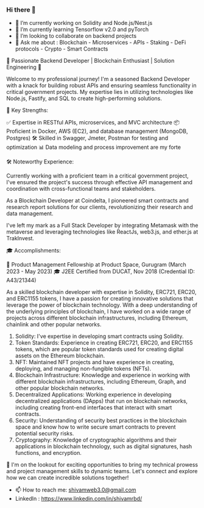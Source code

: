 ### Hi there 👋 
- 🔭 I’m currently working on Solidity and Node.js/Nest.js
- 🌱 I’m currently learning Tensorflow v2.0 and pyTorch
- 👯 I’m looking to collaborate on backend projects
- 💬 Ask me about : Blockchain - Microservices - APIs - Staking - DeFi protocols - Crypto - Smart Contracts

🚀 Passionate Backend Developer | Blockchain Enthusiast | Solution Engineering 🚀

Welcome to my professional journey! I'm a seasoned Backend Developer with a knack for building robust APIs and ensuring seamless functionality in critical government projects. My expertise lies in utilizing technologies like Node.js, Fastify, and SQL to create high-performing solutions.

🔨 Key Strengths:

✅ Expertise in RESTful APIs, microservices, and MVC architecture
📦 Proficient in Docker, AWS (EC2), and database management (MongoDB, Postgres)
🛠 Skilled in Swagger, Jmeter, Postman for testing and optimization
📊 Data modeling and process improvement are my forte

🛠 Noteworthy Experience:

Currently working with a proficient team in a critical government project, I've ensured the project's success through effective API management and coordination with cross-functional teams and stakeholders.

As a Blockchain Developer at Coindelta, I pioneered smart contracts and research report solutions for our clients, revolutionizing their research and data management.

I've left my mark as a Full Stack Developer by integrating Metamask with the metaverse and leveraging technologies like ReactJs, web3.js, and ether.js at TrakInvest.

🎓 Accomplishments:

🌟 Product Management Fellowship at Product Space, Gurugram (March 2023 - May 2023)
🎓 J2EE Certified from DUCAT, Nov 2018 (Credential ID: A43/21344)


As a skilled blockchain developer with expertise in Solidity, ERC721, ERC20, and ERC1155 tokens, I have a passion for creating innovative solutions that leverage the power of blockchain technology. With a deep understanding of the underlying principles of blockchain, I have worked on a wide range of projects across different blockchain infrastructures, including Ethereum, chainlink and other popular networks.

1) Solidity: I've expertise in developing smart contracts using Solidity.
2) Token Standards: Experience in creating ERC721, ERC20, and ERC1155 tokens, which are popular token standards used for creating digital assets on the Ethereum blockchain.
3) NFT: Maintained NFT projects and have experience in creating, deploying, and managing non-fungible tokens (NFTs).
4) Blockchain Infrastructure: Knowledge and experience in working with different blockchain infrastructures, including Ethereum, Graph, and other popular blockchain networks.
5) Decentralized Applications: Working experience in developing decentralized applications (DApps) that run on blockchain networks, including creating front-end interfaces that interact with smart contracts.
6) Security: Understanding of security best practices in the blockchain space and know how to write secure smart contracts to prevent potential security risks.
7) Cryptography: Knowledge of cryptographic algorithms and their applications in blockchain technology, such as digital signatures, hash functions, and encryption.

🚀 I'm on the lookout for exciting opportunities to bring my technical prowess and project management skills to dynamic teams. Let's connect and explore how we can create incredible solutions together!

- 📫 How to reach me: shivamweb3.0@gmail.com 
- LinkedIn : https://www.linkedin.com/in/shivamrbd/

<!--
**shivadxt/shivadxt** is a ✨ _special_ ✨ repository because its `README.md` (this file) appears on your GitHub profile.
